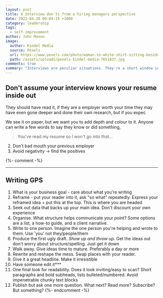 ```yaml
---
layout: post
title: 6 Interview don'ts from a hiring managers perspective
date: 2022-04-20 09:04:15 +1000
category: leadership
tags:
  - self-improvement
author: John Moxon
image:
  author: Kindel Media
  source: Pexels
  url: https://www.pexels.com/photo/woman-in-white-shirt-sitting-beside-woman-in-black-and-white-stripe-shirt-7651837/
  path: /assets/uploads/pexels-kindel-media-7651837.jpg
comments: true
summary: "Interviews are peculiar situations. They're a short window into "
---
```

## Don't assume your interview knows your resume inside out  
They should have read it, if they are a employer worth your time they may have even gone deeper and done their own research, but if you expec

We see it on paper, but we want you to add depth and colour to it.  Anyone can write a few words to say they know or did something, 

> You've read my resume so I won't go into that...
  
2. Don't bad mouth your previous employer
3. Avoid negativity -> find the positives



{%- comment -%}
- - -
## Writing GPS
1. What is your business goal - care about what you're writing
2. Reframe - put your reader into it, ask "so what" repeatedly. Express your reframed idea + put this at the top. This is where you are headed
3. Seek out data that backs up your main idea. Don't discount your own experience
4. Organise. What structure helps communicate your point? Some options are a list, a how-to guide, and a client narrative.
5. Write to one person. Imagine the one person you're helping and wrote to them. Use 'you' not they/people/them
6. Produce the first ugly draft. _Show up and throw up_. Get the ideas out don't worry about structure/spelling. Just get it down
7. Walk away. Give ideas time to mature. Preferably a day or more
8. Rewrite and reshape the mess. Swap places with your reader.
9. Give it a great headline. Make it irresistible
10. Have someone edit it***
11. One final look for readability. Does it look inviting/easy to scan? Short paragraphs and bold subheads, lists bulleted/numbered. Avoid impenetrable chunky text blocks
12. Publish but ask one more question. What next? Read more? Subscribe? But something?
{%- endcomment -%}